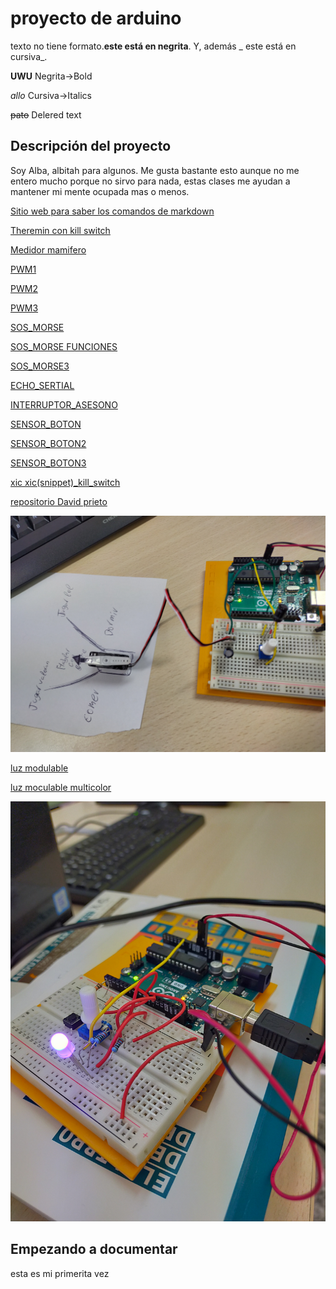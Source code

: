 # proyecto de arduino



texto no tiene formato.**este está en negrita**. Y, además _ este está en cursiva_.

<b>UWU</b>     Negrita->Bold

<i>allo</i>    Cursiva->Italics

<del>pato</del>   Delered text

## Descripción del proyecto

Soy Alba, albitah para algunos. Me gusta bastante esto aunque no me entero mucho porque no sirvo para nada, estas clases me ayudan a mantener mi mente ocupada mas o menos.      






[Sitio web para saber los comandos de markdown](https://guides.github.com/pdfs/markdown-cheatsheet-online.pdf)



[Theremin con kill switch](https://github.com/Albitah24/arduino/blob/main/interruptor_asesono.ino)


[Medidor mamifero](https://github.com/Albitah24/arduino/blob/main/medidor_mamifero.ino)


[PWM1](https://github.com/Albitah24/arduino/blob/main/PWM1.ino)


[PWM2](https://github.com/Albitah24/arduino/blob/main/PWM2.ino)


[PWM3](https://github.com/Albitah24/arduino/blob/main/PWM3.ino)


[SOS_MORSE](https://github.com/Albitah24/arduino/blob/main/SOS_MORSE.ino)


[SOS_MORSE FUNCIONES](https://github.com/Albitah24/arduino/blob/main/SOS_MORSE_funciones.ino)


[SOS_MORSE3](https://github.com/Albitah24/arduino/blob/main/SOS_PARPADEO_3.ino)


[ECHO_SERTIAL](https://github.com/Albitah24/arduino/blob/main/echo_serial_.ino)


[INTERRUPTOR_ASESONO](https://github.com/Albitah24/arduino/blob/main/interruptor_asesono.ino)


[SENSOR_BOTON](https://github.com/Albitah24/arduino/blob/main/sensor_botones.ino)


[SENSOR_BOTON2](https://github.com/Albitah24/arduino/blob/main/sensor_botones2.ino)

[SENSOR_BOTON3](https://github.com/Albitah24/arduino/blob/main/sensor_botones3.ino)

[xic xic(snippet)_kill_switch](https://github.com/Albitah24/arduino/blob/main/snipper_kill_switch.cpp)

[repositorio David prieto](https://github.com/d-prieto/arduinoCourse#repositorios-de-alumnos)

![](https://github.com/Albitah24/arduino/blob/main/IMG20210208121952.jpg)

[luz modulable](https://github.com/Albitah24/arduino/blob/main/luz_modulable.ino)

[luz moculable multicolor](https://github.com/Albitah24/arduino/blob/main/luz_modulable_prueba_bot_n.ino)

![](https://github.com/Albitah24/arduino/blob/main/IMG20210209105534.jpg)


## Empezando a documentar
esta es mi primerita vez
